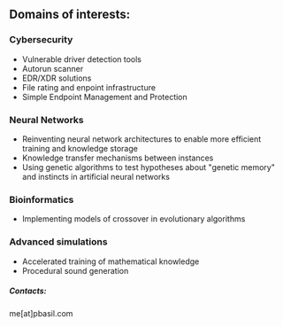 ## Domains of interests:

### Cybersecurity
* Vulnerable driver detection tools
* Autorun scanner
* EDR/XDR solutions
* File rating and enpoint infrastructure
* Simple Endpoint Management and Protection

### Neural Networks
* Reinventing neural network architectures to enable more efficient training and knowledge storage
* Knowledge transfer mechanisms between instances
* Using genetic algorithms to test hypotheses about "genetic memory" and instincts in artificial neural networks

### Bioinformatics
* Implementing models of crossover in evolutionary algorithms
  
### Advanced simulations
* Accelerated training of mathematical knowledge
* Procedural sound generation


##### Contacts:
me[at]pbasil.com

